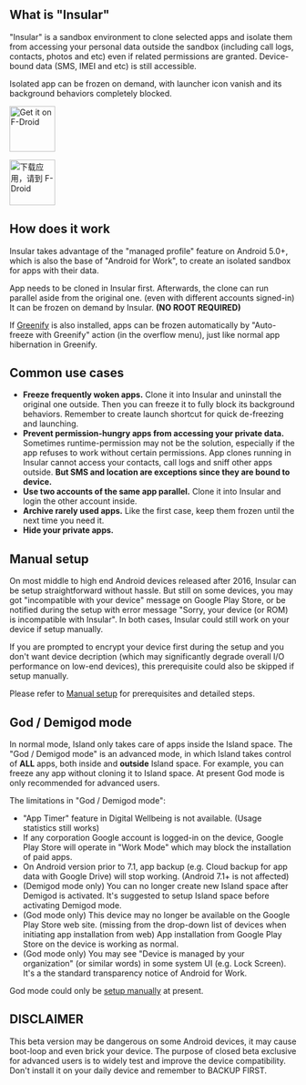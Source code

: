What is "Insular"
----------------

"Insular" is a sandbox environment to clone selected apps and isolate them from accessing your personal data outside the sandbox (including call logs, contacts, photos and etc) even if related permissions are granted. Device-bound data (SMS, IMEI and etc) is still accessible.

Isolated app can be frozen on demand, with launcher icon vanish and its background behaviors completely blocked.

[<img src="https://fdroid.gitlab.io/artwork/badge/get-it-on.png"
    alt="Get it on F-Droid"
    style="height: 80px">](https://f-droid.org/packages/com.oasisfeng.island.fdroid)

[<img src="https://fdroid.gitlab.io/artwork/badge/get-it-on-zh-cn.png"
    alt="下载应用，请到 F-Droid"
    style="height: 80px">](https://f-droid.org/packages/com.oasisfeng.island.fdroid)



How does it work
----------------

Insular takes advantage of the "managed profile" feature on Android 5.0+, which is also the base of "Android for Work", to create an isolated sandbox for apps with their data.

App needs to be cloned in Insular first. Afterwards, the clone can run parallel aside from the original one. (even with different accounts signed-in) It can be frozen on demand by Insular. **(NO ROOT REQUIRED)**

If [Greenify](https://play.google.com/store/apps/details?id=com.oasisfeng.greenify) is also installed, apps can be frozen automatically by "Auto-freeze with Greenify" action (in the overflow menu), just like normal app hibernation in Greenify.


Common use cases
----------------

- **Freeze frequently woken apps.** Clone it into Insular and uninstall the original one outside. Then you can freeze it to fully block its background behaviors. Remember to create launch shortcut for quick de-freezing and launching.
- **Prevent permission-hungry apps from accessing your private data.** Sometimes runtime-permission may not be the solution, especially if the app refuses to work without certain permissions. App clones running in Insular cannot access your contacts, call logs and sniff other apps outside. **But SMS and location are exceptions since they are bound to device.**
- **Use two accounts of the same app parallel.** Clone it into Insular and login the other account inside.
- **Archive rarely used apps.** Like the first case, keep them frozen until the next time you need it.
- **Hide your private apps.**


Manual setup
------------

On most middle to high end Android devices released after 2016, Insular can be setup straightforward without hassle. But still on some devices, you may got "incompatible with your device" message on Google Play Store, or be notified during the setup with error message "Sorry, your device (or ROM) is incompatible with Insular". In both cases, Insular could still work on your device if setup manually.

If you are prompted to encrypt your device first during the setup and you don't want device decription (which may significantly degrade overall I/O performance on low-end devices), this prerequisite could also be skipped if setup manually.

Please refer to [Manual setup](/setup.md) for prerequisites and detailed steps.


God / Demigod mode
------------------

In normal mode, Island only takes care of apps inside the Island space. The "God / Demigod mode" is an advanced mode, in which Island takes control of **ALL** apps, both inside and **outside** Island space. For example, you can freeze any app without cloning it to Island space. At present God mode is only recommended for advanced users.

The limitations in "God / Demigod mode":

- "App Timer" feature in Digital Wellbeing is not available. (Usage statistics still works)
- If any corporation Google account is logged-in on the device, Google Play Store will operate in "Work Mode" which may block the installation of paid apps.
- On Android version prior to 7.1, app backup (e.g. Cloud backup for app data with Google Drive) will stop working. (Android 7.1+ is not affected)
- (Demigod mode only) You can no longer create new Island space after Demigod is activated. It's suggested to setup Island space before activating Demigod mode.
- (God mode only) This device may no longer be available on the Google Play Store web site. (missing from the drop-down list of devices when initiating app installation from web) App installation from Google Play Store on the device is working as normal.
- (God mode only) You may see "Device is managed by your organization" (or similar words) in some system UI (e.g. Lock Screen). It's a the standard transparency notice of Android for Work. 

God mode could only be [setup manually](/setup.md#manual-setup-for-island-in-god-mode--demigod-mode) at present.


DISCLAIMER
----------

This beta version may be dangerous on some Android devices, it may cause boot-loop and even brick your device. The purpose of closed beta exclusive for advanced users is to widely test and improve the device compatibility. Don't install it on your daily device and remember to BACKUP FIRST.
